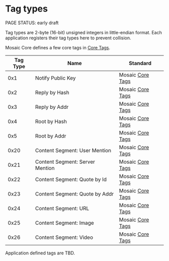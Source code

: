 # Tag types

<status>PAGE STATUS: early draft</status>

Tag types are 2-byte (16-bit) unsigned integers in little-endian format.
Each application registers their tag types here to prevent collision.

Mosaic Core defines a few core tags in [Core Tags](core_tags.md).

|Tag Type|Name|Standard|
|--------|----|--------|
|0x1|Notify Public Key|Mosaic [Core Tags](core_tags.md)|
|0x2|Reply by Hash|Mosaic [Core Tags](core_tags.md)|
|0x3|Reply by Addr|Mosaic [Core Tags](core_tags.md)|
|0x4|Root by Hash|Mosaic [Core Tags](core_tags.md)|
|0x5|Root by Addr|Mosaic [Core Tags](core_tags.md)|
|0x20|Content Segment: User Mention|Mosaic [Core Tags](core_tags.md)|
|0x21|Content Segment: Server Mention|Mosaic [Core Tags](core_tags.md)|
|0x22|Content Segment: Quote by Id|Mosaic [Core Tags](core_tags.md)|
|0x23|Content Segment: Quote by Addr|Mosaic [Core Tags](core_tags.md)|
|0x24|Content Segment: URL|Mosaic [Core Tags](core_tags.md)|
|0x25|Content Segment: Image|Mosaic [Core Tags](core_tags.md)|
|0x26|Content Segment: Video|Mosaic [Core Tags](core_tags.md)|

Application defined tags are TBD.

